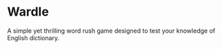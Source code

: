 # Wardle
A simple yet thrilling word rush game designed to test your knowledge of English dictionary.
